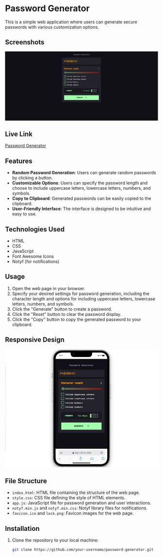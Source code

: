 # Password Generator

This is a simple web application where users can generate secure passwords with various customization options.
## Screenshots

![Password Generator](./Screenshot_3.jpg)

## Live Link

[Password Generator](https://password-genarator-2.vercel.app/)

## Features

- **Random Password Generation**: Users can generate random passwords by clicking a button.
- **Customizable Options**: Users can specify the password length and choose to include uppercase letters, lowercase letters, numbers, and symbols.
- **Copy to Clipboard**: Generated passwords can be easily copied to the clipboard.
- **User-Friendly Interface**: The interface is designed to be intuitive and easy to use.

## Technologies Used

- HTML
- CSS
- JavaScript
- Font Awesome Icons
- Notyf (for notifications)

## Usage

1. Open the web page in your browser.
2. Specify your desired settings for password generation, including the character length and options for including uppercase letters, lowercase letters, numbers, and symbols.
3. Click the "Generate" button to create a password.
4. Click the "Reset" button to clear the password display.
5. Click the "Copy" button to copy the generated password to your clipboard.

## Responsive Design

![Password Generator](./Screenshot_1.jpg)

## File Structure

- `index.html`: HTML file containing the structure of the web page.
- `style.css`: CSS file defining the style of HTML elements.
- `app.js`: JavaScript file for password generation and user interactions.
- `notyf.min.js` and `notyf.min.css`: Notyf library files for notifications.
- `favicon.ico` and `lock.png`: Favicon images for the web page.

## Installation

1. Clone the repository to your local machine:

   ```bash
   git clone https://github.com/your-username/password-generator.git

